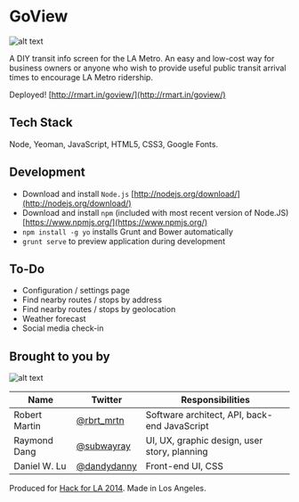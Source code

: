 # GoView
![alt text](http://i29.photobucket.com/albums/c259/dandydanny/DEV/goview_screenshot_zps8a90d3a6.png "GoView Screenshot")

A DIY transit info screen for the LA Metro. An easy and low-cost way for business owners or anyone who wish to provide useful public transit arrival times to encourage LA Metro ridership.

Deployed! [http://rmart.in/goview/](http://rmart.in/goview/)

## Tech Stack
Node, Yeoman, JavaScript, HTML5, CSS3, Google Fonts.

## Development
* Download and install `Node.js` [http://nodejs.org/download/](http://nodejs.org/download/)
* Download and install `npm` (included with most recent version of Node.JS) [https://www.npmjs.org/](https://www.npmjs.org/)
* `npm install -g yo` installs Grunt and Bower automatically
* `grunt serve` to preview application during development

## To-Do
* Configuration / settings page
* Find nearby routes / stops by address
* Find nearby routes / stops by geolocation
* Weather forecast
* Social media check-in

## Brought to you by
![alt text](http://i29.photobucket.com/albums/c259/dandydanny/DEV/team_goview_hackforla_zps6515a670.jpg "Robert, Daniel, and Ray. Photo courtesy of @HackForLA")

| Name          | Twitter                                           | Responsibilities                             |
| ------------- | ------------------------------------------------- | ---------------------------------------------|
| Robert Martin | [@rbrt_mrtn](https://twitter.com/rbrt_mrtn)       | Software architect, API, back-end JavaScript |
| Raymond Dang  | [@subwayray](https://twitter.com/subwayray)       | UI, UX, graphic design, user story, planning |
| Daniel W. Lu  | [@dandydanny](https://twitter.com/dandydanny)     | Front-end UI, CSS                            |

Produced for [Hack for LA 2014](http://www.hackforla.org). Made in Los Angeles.
